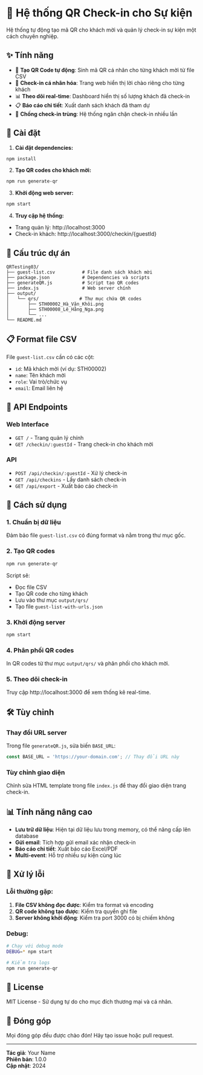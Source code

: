 # 🎉 Hệ thống QR Check-in cho Sự kiện

Hệ thống tự động tạo mã QR cho khách mời và quản lý check-in sự kiện một cách chuyên nghiệp.

## ✨ Tính năng

- 📱 **Tạo QR Code tự động**: Sinh mã QR cá nhân cho từng khách mời từ file CSV
- 🎯 **Check-in cá nhân hóa**: Trang web hiển thị lời chào riêng cho từng khách
- 📊 **Theo dõi real-time**: Dashboard hiển thị số lượng khách đã check-in
- 📋 **Báo cáo chi tiết**: Xuất danh sách khách đã tham dự
- 🚫 **Chống check-in trùng**: Hệ thống ngăn chặn check-in nhiều lần

## 🚀 Cài đặt

1. **Cài đặt dependencies:**
```bash
npm install
```

2. **Tạo QR codes cho khách mời:**
```bash
npm run generate-qr
```

3. **Khởi động web server:**
```bash
npm start
```

4. **Truy cập hệ thống:**
- Trang quản lý: http://localhost:3000
- Check-in khách: http://localhost:3000/checkin/{guestId}

## 📁 Cấu trúc dự án

```
QRTesting03/
├── guest-list.csv          # File danh sách khách mời
├── package.json            # Dependencies và scripts
├── generateQR.js           # Script tạo QR codes
├── index.js                # Web server chính
├── output/
│   └── qrs/               # Thư mục chứa QR codes
│       ├── STH00002_Hà_Văn_Khôi.png
│       ├── STH00008_Lê_Hằng_Nga.png
│       └── ...
└── README.md
```

## 📋 Format file CSV

File `guest-list.csv` cần có các cột:
- `id`: Mã khách mời (ví dụ: STH00002)
- `name`: Tên khách mời
- `role`: Vai trò/chức vụ
- `email`: Email liên hệ

## 🔧 API Endpoints

### Web Interface
- `GET /` - Trang quản lý chính
- `GET /checkin/:guestId` - Trang check-in cho khách mời

### API
- `POST /api/checkin/:guestId` - Xử lý check-in
- `GET /api/checkins` - Lấy danh sách check-in
- `GET /api/export` - Xuất báo cáo check-in

## 🎯 Cách sử dụng

### 1. Chuẩn bị dữ liệu
Đảm bảo file `guest-list.csv` có đúng format và nằm trong thư mục gốc.

### 2. Tạo QR codes
```bash
npm run generate-qr
```
Script sẽ:
- Đọc file CSV
- Tạo QR code cho từng khách
- Lưu vào thư mục `output/qrs/`
- Tạo file `guest-list-with-urls.json`

### 3. Khởi động server
```bash
npm start
```

### 4. Phân phối QR codes
In QR codes từ thư mục `output/qrs/` và phân phối cho khách mời.

### 5. Theo dõi check-in
Truy cập http://localhost:3000 để xem thống kê real-time.

## 🛠️ Tùy chỉnh

### Thay đổi URL server
Trong file `generateQR.js`, sửa biến `BASE_URL`:
```javascript
const BASE_URL = 'https://your-domain.com'; // Thay đổi URL này
```

### Tùy chỉnh giao diện
Chỉnh sửa HTML template trong file `index.js` để thay đổi giao diện trang check-in.

## 📊 Tính năng nâng cao

- **Lưu trữ dữ liệu**: Hiện tại dữ liệu lưu trong memory, có thể nâng cấp lên database
- **Gửi email**: Tích hợp gửi email xác nhận check-in
- **Báo cáo chi tiết**: Xuất báo cáo Excel/PDF
- **Multi-event**: Hỗ trợ nhiều sự kiện cùng lúc

## 🐛 Xử lý lỗi

### Lỗi thường gặp:
1. **File CSV không đọc được**: Kiểm tra format và encoding
2. **QR code không tạo được**: Kiểm tra quyền ghi file
3. **Server không khởi động**: Kiểm tra port 3000 có bị chiếm không

### Debug:
```bash
# Chạy với debug mode
DEBUG=* npm start

# Kiểm tra logs
npm run generate-qr
```

## 📝 License

MIT License - Sử dụng tự do cho mục đích thương mại và cá nhân.

## 🤝 Đóng góp

Mọi đóng góp đều được chào đón! Hãy tạo issue hoặc pull request.

---

**Tác giả**: Your Name  
**Phiên bản**: 1.0.0  
**Cập nhật**: 2024
